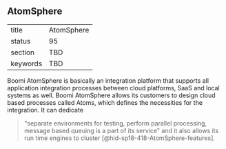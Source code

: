 ## AtomSphere


|          |            |
| -------- | ---------- |
| title    | AtomSphere |
| status   | 95         |
| section  | TBD        |
| keywords | TBD        |




Boomi AtomSphere is basically an integration platform that supports all
application integration processes between cloud platforms, SaaS and
local systems as well. Boomi AtomSphere allows its customers to design
cloud based processes called Atoms, which defines the necessities for
the integration. It can dedicate

> "separate environments for testing, perform parallel processing,
> message based queuing is a part of its service" and it also allows
> its run time engines to cluster [@hid-sp18-418-AtomSphere-features].


